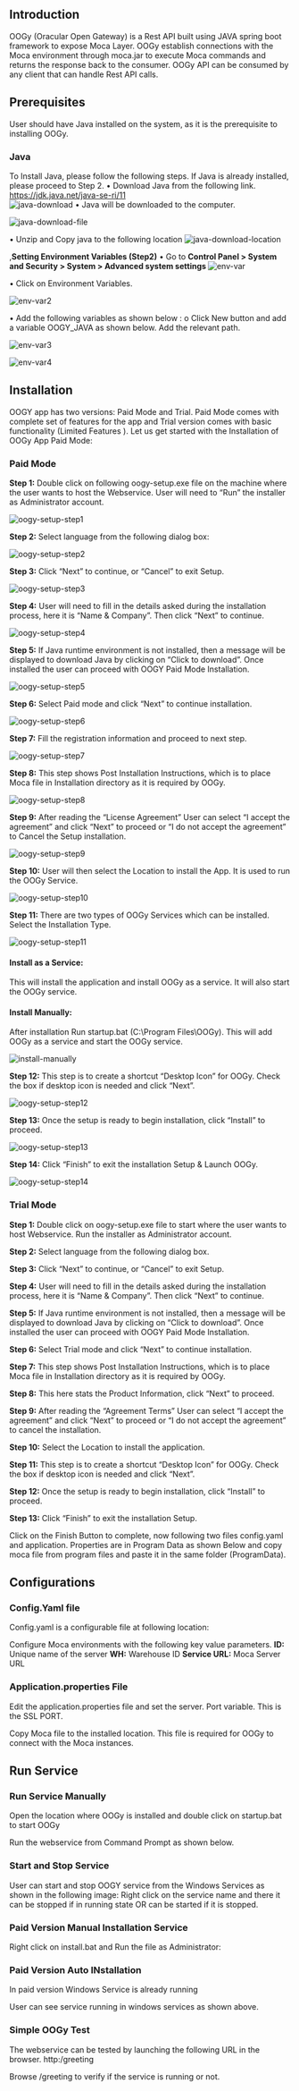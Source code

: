 ## Introduction

OOGy (Oracular Open Gateway) is a Rest API built using JAVA spring boot framework to expose Moca Layer. 
OOGy establish connections with the Moca environment through moca.jar to execute Moca commands and returns the response back to the consumer. 
OOGy API can be consumed by any client that can handle Rest API calls.

## Prerequisites
<p>User should have Java installed on the system, as it is the prerequisite to installing OOGy.</p>

### Java 
To Install Java, please follow the following steps.
If Java is already installed, please proceed to Step 2.
•	Download Java from the following link.
 https://jdk.java.net/java-se-ri/11   
![java-download](../.attachments/java-download.png)
•	Java will be downloaded to the computer.

 ![java-download-file](../.attachments/java-download-file.png)

•	Unzip and Copy java to the following location
![java-download-location](../.attachments/java-download-location.png)

,<b>Setting Environment Variables (Step2)</b>
•	Go to <b>Control Panel > System and Security > System > Advanced system settings </b>
![env-var](../.attachments/env-var.png)

•	Click on Environment Variables. 

![env-var2](../.attachments/env-var2.png)
 
•	Add the following variables as shown below  :
o	Click New button and add a variable OOGY_JAVA as shown below. Add the relevant path.

![env-var3](../.attachments/env-var3.png)

![env-var4](../.attachments/env-var4.png)

## Installation

OOGY app has two versions: Paid Mode and Trial. Paid Mode comes with complete set of features for the app and Trial version comes with basic functionality (Limited Features  ).
Let us get started with the Installation of OOGy App Paid Mode:

### Paid Mode
<b>Step 1:</b> 
Double click on following oogy-setup.exe file on the machine where the user wants to host the Webservice. User will need to “Run” the installer as Administrator account.

![oogy-setup-step1](../.attachments/oogy-setup-step1.png)
 
<b>Step 2:</b> 
Select language from the following dialog box:

![oogy-setup-step2](../.attachments/oogy-setup-step2.png)
 
<b>Step 3:</b> 
Click “Next” to continue, or “Cancel” to exit Setup.

![oogy-setup-step3](../.attachments/oogy-setup-step3.png)
 
<b>Step 4:</b>
User will need to fill in the details asked during the installation process, here it is “Name & Company”. Then click “Next” to continue.

![oogy-setup-step4](../.attachments/oogy-setup-step4.png)
 
<b>Step 5:</b>
If Java runtime environment is not installed, then a message will be displayed to download Java by clicking on “Click to download”. Once installed the user can proceed with OOGY Paid Mode Installation.

![oogy-setup-step5](../.attachments/oogy-setup-step5.png)
   
<b>Step 6:</b> 
Select Paid mode and click “Next” to continue installation.

![oogy-setup-step6](../.attachments/oogy-setup-step6.png)
  
<b>Step 7:</b>
Fill the registration information and proceed to next step.

![oogy-setup-step7](../.attachments/oogy-setup-step7.png)
 
<b>Step 8:</b>
This step shows Post Installation Instructions, which is to place Moca file in Installation directory as it is required by OOGy.

![oogy-setup-step8](../.attachments/oogy-setup-step8.png)
 


<b>Step 9:</b>
After reading the “License Agreement” User can select “I accept the agreement” and click “Next” to proceed or “I do not accept the agreement” to Cancel the Setup installation.

![oogy-setup-step9](../.attachments/oogy-setup-step9.png)
 
<b>Step 10:</b> 
User will then select the Location to install the App. It is used to run the OOGy Service.

![oogy-setup-step10](../.attachments/oogy-setup-step10.png)
 


<b>Step 11:</b>
There are two types of OOGy Services which can be installed. Select the Installation Type.

![oogy-setup-step11](../.attachments/oogy-setup-step4.png)
 
#### Install as a Service:
This will install the application and install OOGy as a service. It will   also start the OOGy service.

#### Install Manually: 
After installation Run startup.bat (C:\Program Files\OOGy). This will add OOGy as a service and start the OOGy service.

![install-manually](../.attachments/install-manually.png)
 

<b>Step 12:</b>
This step is to create a shortcut “Desktop Icon” for OOGy. Check the box if desktop icon is needed and click “Next”.

![oogy-setup-step12](../.attachments/oogy-setup-step12.png)
 
<b>Step 13:</b>
Once the setup is ready to begin installation, click “Install” to proceed.

![oogy-setup-step13](../.attachments/oogy-setup-step13.png)
   
<b>Step 14:</b>
Click “Finish” to exit the installation Setup & Launch OOGy.

![oogy-setup-step14](../.attachments/oogy-setup-step14.png)

### Trial Mode

<b>Step 1:</b> 
Double click on oogy-setup.exe file to start where the user wants to host Webservice. Run the installer as Administrator account.

 




<b>Step 2:</b> 
Select language from the following dialog box.
 

<b>Step 3:</b> 
Click “Next” to continue, or “Cancel” to exit Setup.
 








<b>Step 4:</b>
User will need to fill in the details asked during the installation process, here it is “Name & Company”. Then click “Next” to continue.
 
<b>Step 5:</b>
If Java runtime environment is not installed, then a message will be displayed to download Java by clicking on “Click to download”. Once installed the user can proceed with OOGY Paid Mode Installation.
 
 <b>Step 6:</b> 
Select Trial mode and click “Next” to continue installation.
 
<b>Step 7:</b>
This step shows Post Installation Instructions, which is to place Moca file in Installation directory as it is required by OOGy.
 

<b>Step 8:</b>
This here stats the Product Information, click “Next” to proceed.
   
<b>Step 9:</b>
After reading the “Agreement Terms” User can select “I accept the agreement” and click “Next” to proceed or “I do not accept the agreement” to cancel the installation. 
 
<b>Step 10:</b> 
Select the Location to install the application.
 
<b>Step 11:</b>
This step is to create a shortcut “Desktop Icon” for OOGy. Check the box if desktop icon is needed and click “Next”.
 
<b>Step 12:</b>
Once the setup is ready to begin installation, click “Install” to proceed.
 
<b>Step 13:</b>
Click “Finish” to exit the installation Setup. 
 
Click on the Finish Button to complete, now following two files config.yaml and application. Properties are in Program Data as shown Below and copy moca file from program files and paste it in the same folder (ProgramData).

## Configurations

### Config.Yaml file
Config.yaml is a configurable file at following location:
 

Configure Moca environments with the following key value parameters.
<b>ID:</b> Unique name of the server
<b>WH:</b> Warehouse ID 
<b>Service URL:</b> Moca Server URL

### Application.properties File
Edit the application.properties file and set the server. Port variable. This is the SSL PORT.
 
Copy Moca file to the installed location. This file is required for OOGy to connect with the Moca instances.

## Run Service

### Run Service Manually 
Open the location where OOGy is installed and double click on startup.bat to start OOGy
 

 

 
Run the webservice from Command Prompt as shown below.
   
### Start and Stop Service
User can start and stop OOGY service from the Windows Services as shown in the following image: Right click on the service name and there it can be stopped if in running state OR can be started if it is stopped.

### Paid Version Manual Installation Service

Right click on install.bat and Run the file as Administrator: 
  

### Paid Version Auto INstallation

In paid version Windows Service is already running
  
User can see service running in windows services as shown above.

### Simple OOGy Test

The webservice can be tested by launching the following URL in the browser.
http:<Webservice URL >/greeting
   
   
Browse <oogy url>/greeting to verify if the service is running or not.
     






